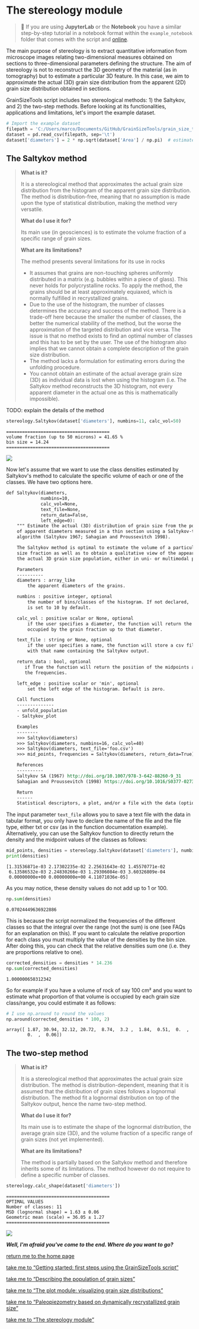 # The stereology module

> 📣 If you are using **JupyterLab** or the **Notebook**  you have a similar step-by-step tutorial in a notebook format within the ``example_notebook`` folder that comes with the script and [online](https://nbviewer.jupyter.org/github/marcoalopez/GrainSizeTools/blob/master/grain_size_tools/example_notebooks/stereology_module_examples.ipynb).

The main purpose of stereology is to extract quantitative information from microscope images relating two-dimensional measures obtained on sections to three-dimensional parameters defining the structure. The aim of stereology is not to reconstruct the 3D geometry of the material (as in tomography) but to estimate  a particular 3D feature. In this case, we aim to approximate the actual (3D) grain size distribution from the apparent (2D) grain size distribution obtained in sections.

GrainSizeTools script includes two stereological methods: 1) the Saltykov, and 2) the two-step methods. Before looking at its functionalities, applications and limitations, let's import the example dataset.

```python
# Import the example dataset
filepath = 'C:/Users/marco/Documents/GitHub/GrainSizeTools/grain_size_tools/DATA/data_set.txt'
dataset = pd.read_csv(filepath, sep='\t')
dataset['diameters'] = 2 * np.sqrt(dataset['Area'] / np.pi)  # estimate ECD
```

## The Saltykov method

> **What is it?**
>
> It is a stereological method that approximates the actual grain size distribution from the histogram of the apparent grain size distribution. The method is distribution-free, meaning that no assumption is made upon the type of statistical distribution, making the method very versatile.
>
> **What do I use it for?**
>
> Its main use (in geosciences) is to estimate the volume fraction of a specific range of grain sizes.
>
> **What are its limitations?**
>
> The method presents several limitations for its use in rocks
>
> - It assumes that grains are non-touching spheres uniformly distributed in a matrix (e.g. bubbles within a piece of glass). This never holds for polycrystalline rocks. To apply the method, the grains should be at least approximately equiaxed, which is normally fulfilled in recrystallized grains.
> - Due to the use of the histogram, the number of classes determines the accuracy and success of the method. There is a trade-off here because the smaller the number of classes, the better the numerical stability of the method, but the worse the approximation of the targeted distribution and vice versa. The issue is that no method exists to find an optimal number of classes and this has to be set by the user. The use of the histogram also implies that we cannot obtain a complete description of the grain size distribution.
> - The method lacks a formulation for estimating errors during the unfolding procedure.
> - You cannot obtain an estimate of the actual average grain size (3D) as individual data is lost when using the histogram (i.e. The Saltykov method reconstructs the 3D histogram, not every apparent diameter in the actual one as this is mathematically impossible).
>

TODO: explain the details of the method

```python
stereology.Saltykov(dataset['diameters'], numbins=11, calc_vol=50)
```

```
=======================================
volume fraction (up to 50 microns) = 41.65 %
bin size = 14.24
=======================================
```

![](https://github.com/marcoalopez/GrainSizeTools/blob/master/FIGURES/saltykov.png?raw=true)

Now let's assume that we want to use the class densities estimated by Saltykov's method to calculate the specific volume of each or one of the classes. We have two options here.

```reStructuredText
def Saltykov(diameters,
             numbins=10,
             calc_vol=None,
             text_file=None,
             return_data=False,
             left_edge=0):
    """ Estimate the actual (3D) distribution of grain size from the population
    of apparent diameters measured in a thin section using a Saltykov-type
    algorithm (Saltykov 1967; Sahagian and Proussevitch 1998).

    The Saltykov method is optimal to estimate the volume of a particular grain
    size fraction as well as to obtain a qualitative view of the appearance of
    the actual 3D grain size population, either in uni- or multimodal populations.

    Parameters
    ----------
    diameters : array_like
        the apparent diameters of the grains.

    numbins : positive integer, optional
        the number of bins/classes of the histogram. If not declared,
        is set to 10 by default.

    calc_vol : positive scalar or None, optional
        if the user specifies a diameter, the function will return the volume
        occupied by the grain fraction up to that diameter.

    text_file : string or None, optional
        if the user specifies a name, the function will store a csv file
        with that name containing the Saltykov output.

    return_data : bool, optional
       if True the function will return the position of the midpoints and
       the frequencies.

    left_edge : positive scalar or 'min', optional
        set the left edge of the histogram. Default is zero.

    Call functions
    --------------
    - unfold_population
    - Saltykov_plot

    Examples
    --------
    >>> Saltykov(diameters)
    >>> Saltykov(diameters, numbins=16, calc_vol=40)
    >>> Saltykov(diameters, text_file='foo.csv')
    >>> mid_points, frequencies = Saltykov(diameters, return_data=True)

    References
    ----------
    Saltykov SA (1967) http://doi.org/10.1007/978-3-642-88260-9_31
    Sahagian and Proussevitch (1998) https://doi.org/10.1016/S0377-0273(98)00043-2

    Return
    ------
    Statistical descriptors, a plot, and/or a file with the data (optional)
```

The input parameter ``text_file`` allows you to save a text file with the data in tabular format, you only have to declare the name of the file and the file type, either txt or csv (as in the function documentation example). Alternatively, you can use the Saltykov function to directly return the density and the midpoint values of the classes as follows:

```python
mid_points, densities = stereology.Saltykov(dataset['diameters'], numbins=11, return_data=True)
print(densities)
```

```
[1.31536871e-03 2.17302235e-02 2.25631643e-02 1.45570771e-02
 6.13586532e-03 2.24830266e-03 1.29306084e-03 3.60326809e-04
 0.00000000e+00 0.00000000e+00 4.11071036e-05]
```

As you may notice, these density values do not add up to 1 or 100.

```python
np.sum(densities)
```

```
0.07024449636922886
```

This is because the script normalized the frequencies of the different classes so that the integral over the range (not the sum) is one (see FAQs for an explanation on this). If you want to calculate the relative proportion for each class you must multiply the value of the densities by the bin size. After doing this, you can check that the relative densities sum one (i.e. they are proportions relative to one).

```python
corrected_densities = densities * 14.236
np.sum(corrected_densities)
```

```
1.000000650312342
```

So for example if you have a volume of rock of say 100 cm² and you want to estimate what proportion of that volume is occupied by each grain size class/range, you could estimate it as follows:

```python
# I use np.around to round the values
np.around(corrected_densities * 100, 2)
```

```
array([ 1.87, 30.94, 32.12, 20.72,  8.74,  3.2 ,  1.84,  0.51,  0.  ,
        0.  ,  0.06])
```



## The two-step method

> **What is it?**
>
> It is a stereological method that approximates the actual grain size distribution. The method is distribution-dependent, meaning that it is assumed that the distribution of grain sizes follows a lognormal distribution. The method fit a lognormal distribution on top of the Saltykov output, hence the name two-step method.
>
> **What do I use it for?**
>
> Its main use is to estimate the shape of the lognormal distribution, the average grain size (3D), and the volume fraction of a specific range of grain sizes (not yet implemented).
>
> **What are its limitations?**
>
>  The method is partially based on the Saltykov method and therefore inherits some of its limitations. The method however do not require to define a specific number of classes.

```python
stereology.calc_shape(dataset['diameters'])
```

```
=======================================
OPTIMAL VALUES
Number of classes: 11
MSD (lognormal shape) = 1.63 ± 0.06
Geometric mean (scale) = 36.05 ± 1.27
=======================================
```

![](https://github.com/marcoalopez/GrainSizeTools/blob/master/FIGURES/2step.png?raw=true)



***Well, I'm afraid you've come to the end. Where do you want to go?***

[return me to the home page](https://marcoalopez.github.io/GrainSizeTools/)  

[take me to “Getting started: first steps using the GrainSizeTools script”](https://github.com/marcoalopez/GrainSizeTools/blob/master/DOCS/_first_steps.md)

[take me to “Describing the population of grain sizes”](https://github.com/marcoalopez/GrainSizeTools/blob/master/DOCS/_describe.md)

[take me to “The plot module: visualizing grain size distributions”](https://github.com/marcoalopez/GrainSizeTools/blob/master/DOCS/_Plot_module.md)

[take me to “Paleopiezometry based on dynamically recrystallized grain size”](https://github.com/marcoalopez/GrainSizeTools/blob/master/DOCS/_Paleopizometry.md)

[take me to “The stereology module”](https://github.com/marcoalopez/GrainSizeTools/blob/master/DOCS/_Stereology_module.md)